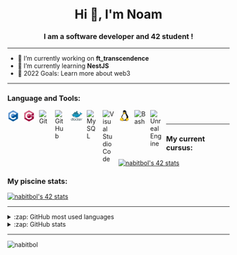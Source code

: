 <h1 align="center">Hi 👋, I'm Noam</h1>
<h3 align="center">I am a software developer and 42 student !</h3>

---

- 🔭 I’m currently working on **ft_transcendence**
- 🌱 I’m currently learning **NestJS**
- 🥅 2022 Goals: Learn more about web3

---

<h3 align="left">Language and Tools:</h3>

<img align="left" alt="C" width="26px" src="https://raw.githubusercontent.com/devicons/devicon/master/icons/c/c-original.svg" style="padding-right:10px;" />
<img align="left" alt="C++" width="26px" src="https://raw.githubusercontent.com/devicons/devicon/master/icons/cplusplus/cplusplus-original.svg" style="padding-right:10px;" />
<img align="left" alt="Git" width="26px" src="https://cdn.jsdelivr.net/gh/devicons/devicon/icons/git/git-original.svg" style="padding-right:10px;" />
<img align="left" alt="GitHub" width="26px" src="https://user-images.githubusercontent.com/3369400/139447912-e0f43f33-6d9f-45f8-be46-2df5bbc91289.png" style="padding-right:10px;" />
<img align="left" alt="Docker" width="26px" src="https://raw.githubusercontent.com/devicons/devicon/master/icons/docker/docker-original-wordmark.svg" style="padding-right:10px;" />
<img align="left" alt="MySQL" width="26px" src="https://cdn.jsdelivr.net/gh/devicons/devicon/icons/mysql/mysql-original.svg" style="padding-right:10px;" />
<img align="left" alt="Visual Studio Code" width="26px" src="https://cdn.jsdelivr.net/gh/devicons/devicon/icons/vscode/vscode-original.svg" style="padding-right:10px;" />
<img align="left" alt="Linux" width="26px" src="https://raw.githubusercontent.com/devicons/devicon/master/icons/linux/linux-original.svg" style="padding-right:10px;" />
<img align="left" alt="Bash" width="26px" src="https://www.vectorlogo.zone/logos/gnu_bash/gnu_bash-icon.svg" style="padding-right:10px;" />
<img align="left" alt="UnrealEngine" width="26px" src="https://raw.githubusercontent.com/kenangundogan/fontisto/036b7eca71aab1bef8e6a0518f7329f13ed62f6b/icons/svg/brand/unreal-engine.svg" style="padding-right:10px;" />

<br />

---

<h3 align="left">My current cursus:</h3>

[![nabitbol's 42 stats](https://badge42.vercel.app/api/v2/stats/cl1e35nwr000609mm1ju1vz2d?cursusId=21)](https://github.com/JaeSeoKim/badge42)

<h3 align="left">My piscine stats:</h3>

[![nabitbol's 42 stats](https://badge42.vercel.app/api/v2/stats/cl1e35nwr000609mm1ju1vz2d?cursusId=9)](https://github.com/JaeSeoKim/badge42)

---

<details>
  <summary>:zap: GitHub most used languages</summary>
  
  [![Top Langs](https://github-readme-stats.vercel.app/api/top-langs/?username=nabitbol&theme=gruvbox&layout=compact)](https://github.com/anuraghazra/github-readme-stats)

</details>

<details>
  <summary>:zap: GitHub stats</summary>
  
 ![Anurag's GitHub stats](https://github-readme-stats.vercel.app/api?username=nabitbol&theme=gruvbox&show_icons=true)
 
</details>

---

<p align="left"> <img src="https://komarev.com/ghpvc/?username=nabitbol&label=Profile%20views&color=0e75b6&style=flat" alt="nabitbol" /> </p>
